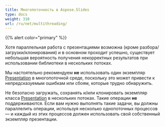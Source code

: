 ```yaml
---
title: Многопоточность в Aspose.Slides
type: docs
weight: 310
url: /ru/net/multithreading/
---
```


{{% alert color="primary" %}} 

Хотя параллельная работа с презентациями возможна (кроме разбора/загрузки/клонирования) и в основном проходит успешно, существует небольшая вероятность получения некорректных результатов при использовании библиотеки в нескольких потоках.

Мы настоятельно рекомендуем **не** использовать один экземпляр [Presentation](https://reference.aspose.com/slides/net/aspose.slides/presentation) в многопоточной среде, поскольку это может привести к непредсказуемым ошибкам или сбоям, которые трудно обнаружить.

Не безопасно загружать, сохранять и/или клонировать экземпляр класса [Presentation](https://reference.aspose.com/slides/net/aspose.slides/presentation) в нескольких потоках. Такие операции **не** поддерживаются. Если вам нужно выполнять такие задачи, вы должны параллелить операции, используя несколько однопоточных процессов — и каждый из этих процессов должен использовать свой собственный экземпляр презентации.